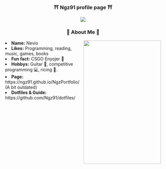 
<div align="center">

  ### :shinto_shrine: <b>Ngz91 profile page</b> :shinto_shrine:

<img src="https://64.media.tumblr.com/b2db124c402f36f256fdf0f0a21820d4/9183c63c3a6737f8-31/s500x750/b3da5ed6cecab8d68113fde5b994bab5edd82470.gifv"/>

</div>
<div>
<h3 align="center"> 🍜 About Me 🍜 </h3>
  <div align="center">
<img src="https://media.tenor.com/ffh6cxsnSYMAAAAd/persona-aesthetic-anime.gif" align="right" width="250" height="400">
  </div>
<li>
<b>Name:</b> Nevio</li>
<li>
<b>Likes:</b> Programming, reading, music, games, books
</li>
<li>
<b>Fun fact:</b> CSGO Enyojer 🚬 
</li>
<li>
<b>Hobbys:</b> Guitar 🎸, competitive programming 💻, ricing 🍙.
</li>
<li>
<b>Page:</b> https://ngz91.github.io/NgzPortfolio/ (A bit outdated)
</li>
<li>
<b>Dotfiles & Guide:</b> https://github.com/Ngz91/dotfiles/
</li>
<br><br><br>
</div>
<div>
